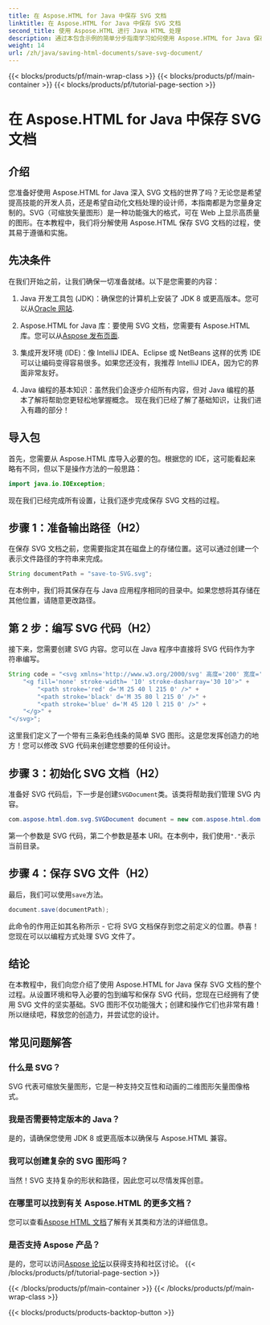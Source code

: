 ```yaml
---
title: 在 Aspose.HTML for Java 中保存 SVG 文档
linktitle: 在 Aspose.HTML for Java 中保存 SVG 文档
second_title: 使用 Aspose.HTML 进行 Java HTML 处理
description: 通过本包含示例的简单分步指南学习如何使用 Aspose.HTML for Java 保存 SVG 文档。
weight: 14
url: /zh/java/saving-html-documents/save-svg-document/
---
```


{{< blocks/products/pf/main-wrap-class >}}
{{< blocks/products/pf/main-container >}}
{{< blocks/products/pf/tutorial-page-section >}}

# 在 Aspose.HTML for Java 中保存 SVG 文档

## 介绍
您准备好使用 Aspose.HTML for Java 深入 SVG 文档的世界了吗？无论您是希望提高技能的开发人员，还是希望自动化文档处理的设计师，本指南都是为您量身定制的。SVG（可缩放矢量图形）是一种功能强大的格式，可在 Web 上显示高质量的图形。在本教程中，我们将分解使用 Aspose.HTML 保存 SVG 文档的过程，使其易于遵循和实施。
## 先决条件
在我们开始之前，让我们确保一切准备就绪。以下是您需要的内容：
1.  Java 开发工具包 (JDK)：确保您的计算机上安装了 JDK 8 或更高版本。您可以从[Oracle 网站](https://www.oracle.com/java/technologies/javase-jdk11-downloads.html).
  
2. Aspose.HTML for Java 库：要使用 SVG 文档，您需要有 Aspose.HTML 库。您可以从[Aspose 发布页面](https://releases.aspose.com/html/java/).
3. 集成开发环境 (IDE)：像 IntelliJ IDEA、Eclipse 或 NetBeans 这样的优秀 IDE 可以让编码变得容易很多。如果您还没有，我推荐 IntelliJ IDEA，因为它的界面非常友好。
4. Java 编程的基本知识：虽然我们会逐步介绍所有内容，但对 Java 编程的基本了解将帮助您更轻松地掌握概念。
现在我们已经了解了基础知识，让我们进入有趣的部分！
## 导入包
首先，您需要从 Aspose.HTML 库导入必要的包。根据您的 IDE，这可能看起来略有不同，但以下是操作方法的一般思路：
```java
import java.io.IOException;
```

现在我们已经完成所有设置，让我们逐步完成保存 SVG 文档的过程。
## 步骤 1：准备输出路径（H2）
在保存 SVG 文档之前，您需要指定其在磁盘上的存储位置。这可以通过创建一个表示文件路径的字符串来完成。
```java
String documentPath = "save-to-SVG.svg";
```
在本例中，我们将其保存在与 Java 应用程序相同的目录中。如果您想将其存储在其他位置，请随意更改路径。
## 第 2 步：编写 SVG 代码（H2）
接下来，您需要创建 SVG 内容。您可以在 Java 程序中直接将 SVG 代码作为字符串编写。
```java
String code = "<svg xmlns='http://www.w3.org/2000/svg' 高度='200' 宽度='300'>” +
    "<g fill='none' stroke-width= '10' stroke-dasharray='30 10'>" +
        "<path stroke='red' d='M 25 40 l 215 0' />" +
        "<path stroke='black' d='M 35 80 l 215 0' />" +
        "<path stroke='blue' d='M 45 120 l 215 0' />" +
    "</g>" +
"</svg>";
```
这里我们定义了一个带有三条彩色线条的简单 SVG 图形。这是您发挥创造力的地方！您可以修改 SVG 代码来创建您想要的任何设计。
## 步骤 3：初始化 SVG 文档（H2）
准备好 SVG 代码后，下一步是创建`SVGDocument`类。该类将帮助我们管理 SVG 内容。
```java
com.aspose.html.dom.svg.SVGDocument document = new com.aspose.html.dom.svg.SVGDocument(code, ".");
```
第一个参数是 SVG 代码，第二个参数是基本 URI。在本例中，我们使用`"."`表示当前目录。
## 步骤 4：保存 SVG 文件（H2）
最后，我们可以使用`save`方法。
```java
document.save(documentPath);
```
此命令的作用正如其名称所示 - 它将 SVG 文档保存到您之前定义的位置。恭喜！您现在可以以编程方式处理 SVG 文件了。
## 结论
在本教程中，我们向您介绍了使用 Aspose.HTML for Java 保存 SVG 文档的整个过程。从设置环境和导入必要的包到编写和保存 SVG 代码，您现在已经拥有了使用 SVG 文件的坚实基础。SVG 图形不仅功能强大；创建和操作它们也非常有趣！所以继续吧，释放您的创造力，并尝试您的设计。
## 常见问题解答
### 什么是 SVG？
SVG 代表可缩放矢量图形，它是一种支持交互性和动画的二维图形矢量图像格式。
### 我是否需要特定版本的 Java？
是的，请确保您使用 JDK 8 或更高版本以确保与 Aspose.HTML 兼容。
### 我可以创建复杂的 SVG 图形吗？
当然！SVG 支持复杂的形状和路径，因此您可以尽情发挥创意。
### 在哪里可以找到有关 Aspose.HTML 的更多文档？
您可以查看[Aspose HTML 文档](https://reference.aspose.com/html/java/)了解有关其类和方法的详细信息。
### 是否支持 Aspose 产品？
是的，您可以访问[Aspose 论坛](https://forum.aspose.com/c/html/29)以获得支持和社区讨论。
{{< /blocks/products/pf/tutorial-page-section >}}

{{< /blocks/products/pf/main-container >}}
{{< /blocks/products/pf/main-wrap-class >}}

{{< blocks/products/products-backtop-button >}}
